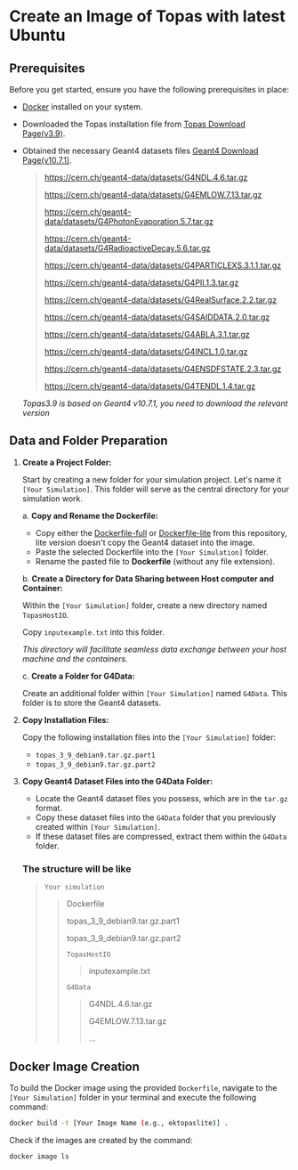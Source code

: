 # Create an Image of Topas with latest Ubuntu

## Prerequisites

Before you get started, ensure you have the following prerequisites in place:

- [Docker](https://docs.docker.com/get-docker/) installed on your system.

- Downloaded the Topas installation file from [Topas Download Page(v3.9)](https://www.topasmc.org/download).

- Obtained the necessary Geant4 datasets files [Geant4 Download Page(v10.7.1)](https://geant4.web.cern.ch/download/10.7.1.html).

  > https://cern.ch/geant4-data/datasets/G4NDL.4.6.tar.gz
  >
  > https://cern.ch/geant4-data/datasets/G4EMLOW.7.13.tar.gz
  >
  > https://cern.ch/geant4-data/datasets/G4PhotonEvaporation.5.7.tar.gz
  >
  > https://cern.ch/geant4-data/datasets/G4RadioactiveDecay.5.6.tar.gz
  >
  > https://cern.ch/geant4-data/datasets/G4PARTICLEXS.3.1.1.tar.gz
  >
  > https://cern.ch/geant4-data/datasets/G4PII.1.3.tar.gz
  >
  > https://cern.ch/geant4-data/datasets/G4RealSurface.2.2.tar.gz
  >
  > https://cern.ch/geant4-data/datasets/G4SAIDDATA.2.0.tar.gz
  >
  > https://cern.ch/geant4-data/datasets/G4ABLA.3.1.tar.gz
  >
  > https://cern.ch/geant4-data/datasets/G4INCL.1.0.tar.gz
  >
  > https://cern.ch/geant4-data/datasets/G4ENSDFSTATE.2.3.tar.gz
  >
  > https://cern.ch/geant4-data/datasets/G4TENDL.1.4.tar.gz
  
  *Topas3.9 is based on Geant4 v10.7.1, you need to download the relevant version*

## Data and Folder Preparation

1. **Create a Project Folder:**

   Start by creating a new folder for your simulation project. Let's name it `[Your Simulation]`. This folder will serve as the central directory for your simulation work.

   a. **Copy and Rename the Dockerfile:**

   - Copy either the [Dockerfile-full](https://chat.openai.com/c/Dockerfile-full) or [Dockerfile-lite](https://chat.openai.com/c/Dockerfile-lite) from this repository, lite version doesn't copy the Geant4 dataset into the image.
   - Paste the selected Dockerfile into the `[Your Simulation]` folder.
   - Rename the pasted file to **Dockerfile** (without any file extension).

   b. **Create a Directory for Data Sharing between Host computer and Container:**

   Within the `[Your Simulation]` folder, create a new directory named `TopasHostIO`. 

   Copy  `inputexample.txt` into this folder.

   *This directory will facilitate seamless data exchange between your host machine and the containers.*

   c. **Create a Folder for G4Data:**

   Create an additional folder within `[Your Simulation]` named `G4Data`. This folder is to store the Geant4 datasets.

2. **Copy Installation Files:**

   Copy the following installation files into the `[Your Simulation]` folder:

   - `topas_3_9_debian9.tar.gz.part1`
   - `topas_3_9_debian9.tar.gz.part2`

3. **Copy Geant4 Dataset Files into the G4Data Folder:**

   - Locate the Geant4 dataset files you possess, which are in the `tar.gz` format.
   - Copy these dataset files into the `G4Data` folder that you previously created within `[Your Simulation]`.
   - If these dataset files are compressed, extract them within the `G4Data` folder.

   ### The structure will be like

   > `Your simulation`
   >
   > > Dockerfile
   > >
   > > topas_3_9_debian9.tar.gz.part1
   > >
   > > topas_3_9_debian9.tar.gz.part2
   > >
   > > `TopasHostIO`
   > >
   > > > inputexample.txt
   > >
   > > `G4Data`
   > > 
   > > > G4NDL.4.6.tar.gz
   > > >
   > > > G4EMLOW.7.13.tar.gz
   > > >
   > > > ...
   > > >

## Docker Image Creation

To build the Docker image using the provided `Dockerfile`, navigate to the `[Your Simulation]` folder in your terminal and execute the following command:

```bash
docker build -t [Your Image Name (e.g., ektopaslite)] .
```

Check if the images are created by the command:

```bash
docker image ls
```

